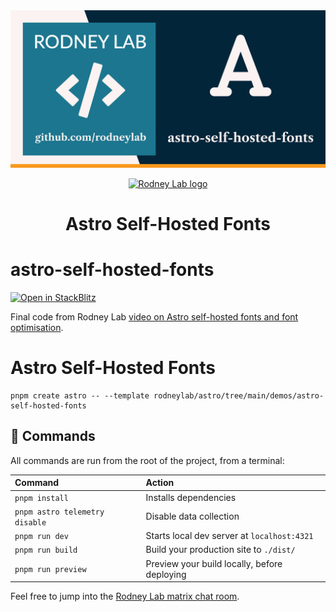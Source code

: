 <img src="../../images/rodneylab-github-astro-self-hosted-fonts.png" alt="Rodney Lab astro-self-hosted-fonts Github banner">

<p align="center">
  <a aria-label="Open Rodney Lab site" href="https://rodneylab.com" rel="nofollow noopener noreferrer">
    <img alt="Rodney Lab logo" src="https://rodneylab.com/assets/icon.png" width="60" />
  </a>
</p>
<h1 align="center">
  Astro Self-Hosted Fonts
</h1>

# astro-self-hosted-fonts

[![Open in StackBlitz](https://developer.stackblitz.com/img/open_in_stackblitz.svg)](https://stackblitz.com/github/rodneylab/astro/tree/main/demos/astro-self-hosted-fonts)

Final code from Rodney Lab <a aria-label="Open Rodney Lab blog post on Astro Self-Hosted Fonts" href="https://rodneylab.com/astro-self-hosted-fonts/">video on Astro self-hosted fonts and font optimisation</a>.

# Astro Self-Hosted Fonts

```
pnpm create astro -- --template rodneylab/astro/tree/main/demos/astro-self-hosted-fonts
```

## 🧞 Commands

All commands are run from the root of the project, from a terminal:

| Command                        | Action                                       |
| :----------------------------- | :------------------------------------------- |
| `pnpm install`                 | Installs dependencies                        |
| `pnpm astro telemetry disable` | Disable data collection                      |
| `pnpm run dev`                 | Starts local dev server at `localhost:4321`  |
| `pnpm run build`               | Build your production site to `./dist/`      |
| `pnpm run preview`             | Preview your build locally, before deploying |

Feel free to jump into the [Rodney Lab matrix chat room](https://matrix.to/#/%23rodney:matrix.org).
